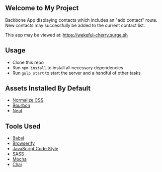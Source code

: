 ## Welcome to My Project

Backbone App displaying contacts which includes an "add contact" route.  New contacts may successfully be added to the current contact list.

This app may be viewed at: https://wakeful-cherry.surge.sh




## Usage

- Clone this repo
- Run `npm install` to install all necessary dependencies
- Run `gulp start` to start the server and a handful of other tasks


## Assets Installed By Default

- [Normalize CSS](https://necolas.github.io/normalize.css/)
- [Bourbon](http://bourbon.io/)
- [Neat](http://neat.bourbon.io/)


## Tools Used

- [Babel](https://babeljs.io/)
- [Browserify](http://browserify.org/)
- [JavaScript Code Style](http://jscs.info/)
- [SASS](http://sass-lang.com/)
- [Mocha](https://mochajs.org/)
- [Chai](http://chaijs.com/)
